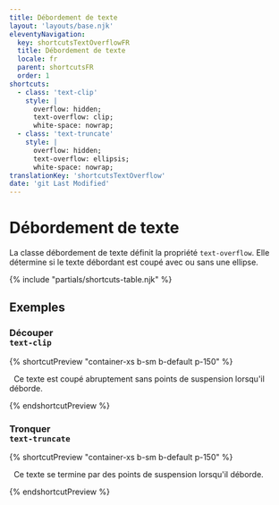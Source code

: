 ```yaml
---
title: Débordement de texte
layout: 'layouts/base.njk'
eleventyNavigation:
  key: shortcutsTextOverflowFR
  title: Débordement de texte
  locale: fr
  parent: shortcutsFR
  order: 1
shortcuts:
  - class: 'text-clip'
    style: |
      overflow: hidden;
      text-overflow: clip;
      white-space: nowrap;
  - class: 'text-truncate'
    style: |
      overflow: hidden;
      text-overflow: ellipsis;
      white-space: nowrap;
translationKey: 'shortcutsTextOverflow'
date: 'git Last Modified'
---
```


# Débordement de texte

La classe débordement de texte définit la propriété `text-overflow`. Elle détermine si le texte débordant est coupé avec ou sans une ellipse.

{% include "partials/shortcuts-table.njk" %}

## Exemples

### Découper<br/>`text-clip`

{% shortcutPreview "container-xs b-sm b-default p-150" %}

<p class="text-clip">
  Ce texte est coupé abruptement sans points de suspension lorsqu'il déborde.
</p>
{% endshortcutPreview %}

### Tronquer<br/>`text-truncate`

{% shortcutPreview "container-xs b-sm b-default p-150" %}

<p class="text-truncate">
  Ce texte se termine par des points de suspension lorsqu'il déborde.
</p>
{% endshortcutPreview %}
